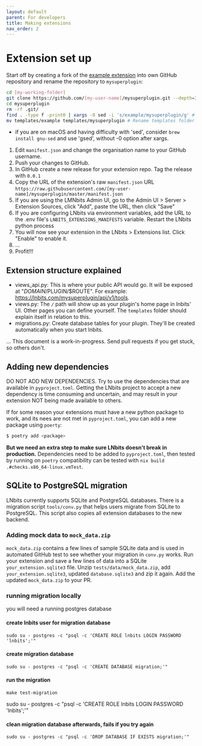 ```yaml
---
layout: default
parent: For developers
title: Making extensions
nav_order: 2
---
```


# Extension set up

Start off by creating a fork of the [example extension](https://github.com/lnbits/example) into own GitHub repository and rename the repository to `mysuperplugin`:

```sh
cd [my-working-folder]
git clone https://github.com/[my-user-name]/mysuperplugin.git --depth=1 # Let's not use dashes or anything; it doesn't like those.
cd mysuperplugin
rm -rf .git/
find . -type f -print0 | xargs -0 sed -i 's/example/mysuperplugin/g' # Change all occurrences of 'example' to your plugin name 'mysuperplugin'.
mv templates/example templates/mysuperplugin # Rename templates folder.
```

- if you are on macOS and having difficulty with 'sed', consider `brew install gnu-sed` and use 'gsed', without -0 option after xargs.

1. Edit `manifest.json` and change the organisation name to your GitHub username.
1. Push your changes to GitHub.
1. In GitHub create a new release for your extension repo. Tag the release with `0.0.1`
1. Copy the URL of the extension's raw `manifest.json` URL `https://raw.githubusercontent.com/[my-user-name]/mysuperplugin/master/manifest.json`
1. If you are using the LMNbits Admin UI, go to the Admin UI > Server > Extension Sources, click "Add", paste the URL, then click "Save"
1. If you are configuring LNbits via environment variables, add the URL to the .env file's `LNBITS_EXTENSIONS_MANIFESTS` variable. Restart the LNbits python process
1. You will now see your extension in the LNbits > Extensions list. Click "Enable" to enable it.
1. ...
1. Profit!!!

## Extension structure explained

- views_api.py: This is where your public API would go. It will be exposed at "$DOMAIN/$PLUGIN/$ROUTE". For example: https://lnbits.com/mysuperplugin/api/v1/tools.
- views.py: The `/` path will show up as your plugin's home page in lnbits' UI. Other pages you can define yourself. The `templates` folder should explain itself in relation to this.
- migrations.py: Create database tables for your plugin. They'll be created automatically when you start lnbits.

... This document is a work-in-progress. Send pull requests if you get stuck, so others don't.

## Adding new dependencies

DO NOT ADD NEW DEPENDENCIES. Try to use the dependencies that are available in `pyproject.toml`. Getting the LNbits project to accept a new dependency is time consuming and uncertain, and may result in your extension NOT being made available to others.

If for some reason your extensions must have a new python package to work, and its nees are not met in `pyproject.toml`, you can add a new package using `poerty`:

```sh
$ poetry add <package>
```

**But we need an extra step to make sure LNbits doesn't break in production.**
Dependencies need to be added to `pyproject.toml`, then tested by running on `poetry` compatibility can be tested with `nix build .#checks.x86_64-linux.vmTest`.

## SQLite to PostgreSQL migration

LNbits currently supports SQLite and PostgreSQL databases. There is a migration script `tools/conv.py` that helps users migrate from SQLite to PostgreSQL. This script also copies all extension databases to the new backend.

### Adding mock data to `mock_data.zip`

`mock_data.zip` contains a few lines of sample SQLite data and is used in automated GitHub test to see whether your migration in `conv.py` works. Run your extension and save a few lines of data into a SQLite `your_extension.sqlite3` file. Unzip `tests/data/mock_data.zip`, add `your_extension.sqlite3`, updated `database.sqlite3` and zip it again. Add the updated `mock_data.zip` to your PR.

### running migration locally

you will need a running postgres database

#### create lnbits user for migration database

```console
sudo su - postgres -c "psql -c 'CREATE ROLE lnbits LOGIN PASSWORD 'lnbits';'"
```

#### create migration database

```console
sudo su - postgres -c "psql -c 'CREATE DATABASE migration;'"
```

#### run the migration

```console
make test-migration
```

sudo su - postgres -c "psql -c 'CREATE ROLE lnbits LOGIN PASSWORD 'lnbits';'"

#### clean migration database afterwards, fails if you try again

```console
sudo su - postgres -c "psql -c 'DROP DATABASE IF EXISTS migration;'"
```
